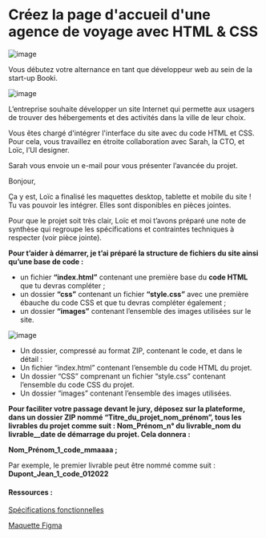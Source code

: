# Créez la page d'accueil d'une agence de voyage avec HTML & CSS

![image](https://github.com/aurelienheude/P3-Booki/assets/50832720/9533571d-fcf6-49ef-a895-3e6148277819)

Vous débutez votre alternance en tant que développeur web au sein de la start-up Booki. 

![image](https://github.com/aurelienheude/P3-Booki/assets/50832720/60cb4967-b8c7-488f-9905-a3ce8ca7d4b8)

L’entreprise souhaite développer un site Internet qui permette aux usagers de trouver des hébergements et des activités dans la ville de leur choix.

Vous êtes chargé d'intégrer l'interface du site avec du code HTML et CSS. Pour cela, vous travaillez en étroite collaboration avec Sarah, la CTO, et Loïc, l’UI designer. 

Sarah vous envoie un e-mail pour vous présenter l’avancée du projet.

Bonjour,

Ça y est, Loïc a finalisé les maquettes desktop, tablette et mobile du site ! Tu vas pouvoir les intégrer. Elles sont disponibles en pièces jointes. 

Pour que le projet soit très clair, Loïc et moi t’avons préparé une note de synthèse qui regroupe les spécifications et contraintes techniques à respecter (voir pièce jointe).

**Pour t’aider à démarrer, je t’ai préparé la structure de fichiers du site ainsi qu’une base de code :**

- un fichier **“index.html”** contenant une première base du **code HTML** que tu devras compléter ;
- un dossier **“css”** contenant un fichier **“style.css”** avec une première ébauche du code CSS et que tu devras compléter également ;
- un dossier **“images”** contenant l’ensemble des images utilisées sur le site.


![image](https://github.com/aurelienheude/P3-Booki/assets/50832720/9f2a94d1-7850-491b-9a65-345dcf515985)

- Un dossier, compressé au format ZIP, contenant le code, et dans le détail :
- Un fichier “index.html” contenant l’ensemble du code HTML du projet.
- Un dossier “CSS” comprenant un fichier “style.css” contenant l’ensemble du code CSS du projet.
- Un dossier “images” contenant l’ensemble des images utilisées.

**Pour faciliter votre passage devant le jury, déposez sur la plateforme, dans un dossier ZIP nommé “Titre_du_projet_nom_prénom”, tous les livrables du projet comme suit : Nom_Prénom_n° du livrable_nom du livrable__date de démarrage du projet. Cela donnera :**

**Nom_Prénom_1_code_mmaaaa ;**

Par exemple, le premier livrable peut être nommé comme suit : **Dupont_Jean_1_code_012022**



#### Ressources :

[Spécifications fonctionnelles](https://course.oc-static.com/projects/D%C3%A9veloppeur+Web/IW_P3+HTML+CSS+Booki/IW+%3A+React+Booki+-+Note+de+synthese.pdf)

[Maquette Figma](https://www.figma.com/file/r9YJyUkpVdrxzBBKGH7reY/Maquettes-Booki-(desktop%2C-mobile%2C-tablette)?type=design&node-id=3-0&mode=design)
